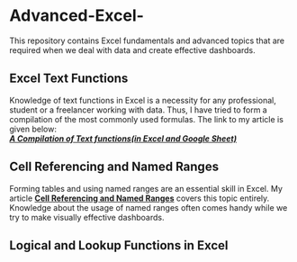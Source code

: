 # Advanced-Excel-
This repository contains Excel fundamentals and advanced topics that are required when we deal with data and create effective dashboards.

## Excel Text Functions
Knowledge of text functions in Excel is a necessity for any professional, student or a freelancer working with data. Thus, I have tried to form a compilation of the most commonly used formulas. The link to my article is given below:<br>
<a href="https://medium.com/@basubinayak05/a-compilation-of-text-functions-82197a2337"><em><strong>A Compilation of Text functions(in Excel and Google Sheet)</strong></em></a>

## Cell Referencing and Named Ranges 
Forming tables and using named ranges are an essential skill in Excel. My article <a href="https://medium.com/@basubinayak05/cell-referencing-and-named-ranges-3d524ba504b2"><e><strong>Cell Referencing and Named Ranges</strong></em></a> covers this topic entirely. Knowledge about the usage of named ranges often comes handy while we try to make visually effective dashboards. 

## Logical and Lookup Functions in Excel 




